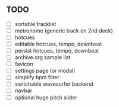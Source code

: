 
## TODO
  - [ ] sortable tracklist
  - [ ] metronome (generic track on 2nd deck)
  - [ ] hotcues
  - [ ] editable hotcues, tempo, downbeat
  - [ ] persist hotcues, tempo, downbeat
  - [ ] archive.org sample list
  - [ ] favicon
  - [ ] settings page (or modal)
  - [ ] simplify bpm filter
  - [ ] switchable wavesurfer backend
  - [ ] navbar
  - [ ] optional huge pitch slider

